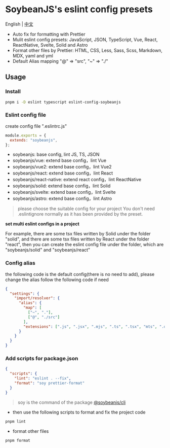 # SoybeanJS's eslint config presets

English | [中文](./README.zh_CN.md)

- Auto fix for formatting with Prettier
- Mulit eslint config presets: JavaScript, JSON, TypeScript, Vue, React, ReactNative, Svelte, Solid and Astro
- Format other files by Prettier: HTML, CSS, Less, Sass, Scss, Markdown, MDX, yaml and yml
- Default Alias mapping "@" => "src", "~" => "./"

## Usage

### Install

```bash
pnpm i -D eslint typescript eslint-config-soybeanjs
```

### Eslint config file

create config file ".eslintrc.js"

```js
module.exports = {
  extends: "soybeanjs",
};
```

- soybeanjs: base config, lint JS, TS, JSON
- soybeanjs/vue: extend base config，lint Vue
- soybeanjs/vue2: extend base config，lint Vue2
- soybeanjs/react: extend base config，lint React
- soybeanjs/react-native: extend react config，lint ReactNative
- soybeanjs/solid: extend base config，lint Solid
- soybeanjs/svelte: extend base config，lint Svelte
- soybeanjs/astro: extend base config，lint Astro

> please choose the suitable config for your project
> You don't need .eslintignore normally as it has been provided by the preset.

**set multi eslint configs in a project**

For example, there are some tsx files written by Solid under the folder "solid", and there are some tsx files written by React under the folder "react", then you can create the eslint config file under the folder, which are "soybeanjs/solid" and "soybeanjs/react"

### Config alias

the following code is the default config(there is no need to add), please change the alias follow the following code if need

```json
{
  "settings": {
    "import/resolver": {
      "alias": {
        "map": [
          ["~", "."],
          ["@", "./src"]
        ],
        "extensions": [".js", ".jsx", ".mjs", ".ts", ".tsx", "mts", ".d.ts"]
      }
    }
  }
}
```

### Add scripts for package.json

```json
{
  "scripts": {
    "lint": "eslint . --fix",
    "format": "soy prettier-format"
  }
}
```

> soy is the command of the package [@soybeanjs/cli](https://github.com/soybeanjs/cli)

- then use the following scripts to format and fix the project code

```bash
pnpm lint
```

- format other files

```bash
pnpm format
```
